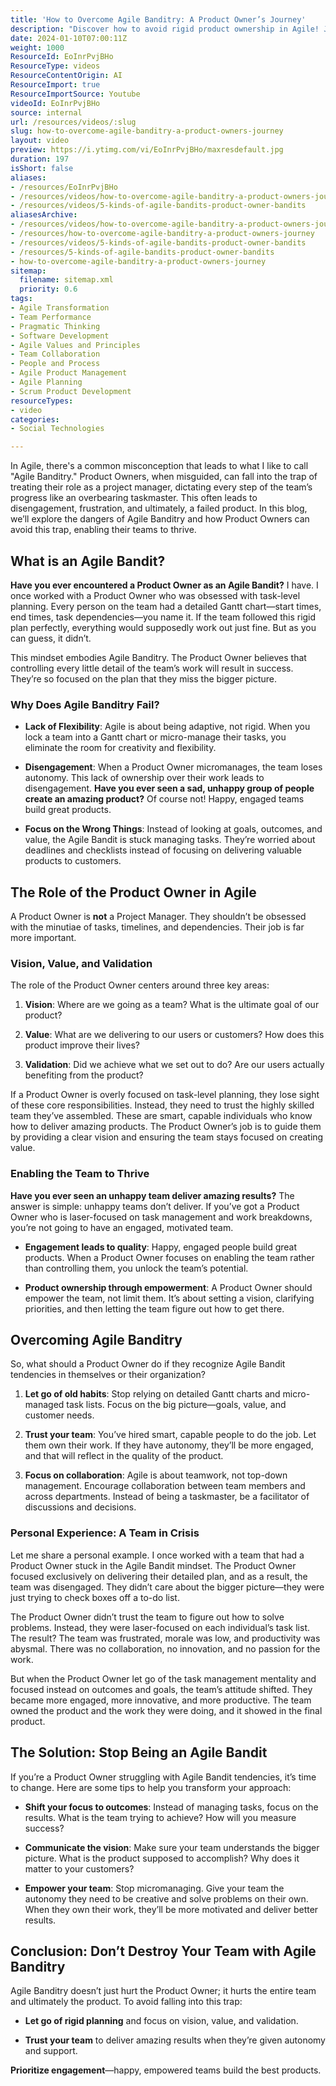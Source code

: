 ```yaml
---
title: 'How to Overcome Agile Banditry: A Product Owner’s Journey'
description: "Discover how to avoid rigid product ownership in Agile! Join Martin as he shares insights on fostering team engagement and achieving true Agile success. \U0001F680"
date: 2024-01-10T07:00:11Z
weight: 1000
ResourceId: EoInrPvjBHo
ResourceType: videos
ResourceContentOrigin: AI
ResourceImport: true
ResourceImportSource: Youtube
videoId: EoInrPvjBHo
source: internal
url: /resources/videos/:slug
slug: how-to-overcome-agile-banditry-a-product-owners-journey
layout: video
preview: https://i.ytimg.com/vi/EoInrPvjBHo/maxresdefault.jpg
duration: 197
isShort: false
aliases:
- /resources/EoInrPvjBHo
- /resources/videos/how-to-overcome-agile-banditry-a-product-owners-journey
- /resources/videos/5-kinds-of-agile-bandits-product-owner-bandits
aliasesArchive:
- /resources/videos/how-to-overcome-agile-banditry-a-product-owners-journey
- /resources/how-to-overcome-agile-banditry-a-product-owners-journey
- /resources/videos/5-kinds-of-agile-bandits-product-owner-bandits
- /resources/5-kinds-of-agile-bandits-product-owner-bandits
- how-to-overcome-agile-banditry-a-product-owners-journey
sitemap:
  filename: sitemap.xml
  priority: 0.6
tags:
- Agile Transformation
- Team Performance
- Pragmatic Thinking
- Software Development
- Agile Values and Principles
- Team Collaboration
- People and Process
- Agile Product Management
- Agile Planning
- Scrum Product Development
resourceTypes:
- video
categories:
- Social Technologies

---
```

In Agile, there's a common misconception that leads to what I like to call "Agile Banditry." Product Owners, when misguided, can fall into the trap of treating their role as a project manager, dictating every step of the team’s progress like an overbearing taskmaster. This often leads to disengagement, frustration, and ultimately, a failed product. In this blog, we’ll explore the dangers of Agile Banditry and how Product Owners can avoid this trap, enabling their teams to thrive.

## **What is an Agile Bandit?**

**Have you ever encountered a Product Owner as an Agile Bandit?** I have. I once worked with a Product Owner who was obsessed with task-level planning. Every person on the team had a detailed Gantt chart—start times, end times, task dependencies—you name it. If the team followed this rigid plan perfectly, everything would supposedly work out just fine. But as you can guess, it didn’t.

This mindset embodies Agile Banditry. The Product Owner believes that controlling every little detail of the team’s work will result in success. They’re so focused on the plan that they miss the bigger picture.

### **Why Does Agile Banditry Fail?**

- **Lack of Flexibility**: Agile is about being adaptive, not rigid. When you lock a team into a Gantt chart or micro-manage their tasks, you eliminate the room for creativity and flexibility.

- **Disengagement**: When a Product Owner micromanages, the team loses autonomy. This lack of ownership over their work leads to disengagement. **Have you ever seen a sad, unhappy group of people create an amazing product?** Of course not! Happy, engaged teams build great products.

- **Focus on the Wrong Things**: Instead of looking at goals, outcomes, and value, the Agile Bandit is stuck managing tasks. They’re worried about deadlines and checklists instead of focusing on delivering valuable products to customers.

## **The Role of the Product Owner in Agile**

A Product Owner is **not** a Project Manager. They shouldn’t be obsessed with the minutiae of tasks, timelines, and dependencies. Their job is far more important.

### **Vision, Value, and Validation**

The role of the Product Owner centers around three key areas:

1. **Vision**: Where are we going as a team? What is the ultimate goal of our product?

3. **Value**: What are we delivering to our users or customers? How does this product improve their lives?

5. **Validation**: Did we achieve what we set out to do? Are our users actually benefiting from the product?

If a Product Owner is overly focused on task-level planning, they lose sight of these core responsibilities. Instead, they need to trust the highly skilled team they’ve assembled. These are smart, capable individuals who know how to deliver amazing products. The Product Owner’s job is to guide them by providing a clear vision and ensuring the team stays focused on creating value.

### **Enabling the Team to Thrive**

**Have you ever seen an unhappy team deliver amazing results?** The answer is simple: unhappy teams don’t deliver. If you’ve got a Product Owner who is laser-focused on task management and work breakdowns, you’re not going to have an engaged, motivated team.

- **Engagement leads to quality**: Happy, engaged people build great products. When a Product Owner focuses on enabling the team rather than controlling them, you unlock the team’s potential.

- **Product ownership through empowerment**: A Product Owner should empower the team, not limit them. It’s about setting a vision, clarifying priorities, and then letting the team figure out how to get there.

## **Overcoming Agile Banditry**

So, what should a Product Owner do if they recognize Agile Bandit tendencies in themselves or their organization?

1. **Let go of old habits**: Stop relying on detailed Gantt charts and micro-managed task lists. Focus on the big picture—goals, value, and customer needs.

3. **Trust your team**: You’ve hired smart, capable people to do the job. Let them own their work. If they have autonomy, they’ll be more engaged, and that will reflect in the quality of the product.

5. **Focus on collaboration**: Agile is about teamwork, not top-down management. Encourage collaboration between team members and across departments. Instead of being a taskmaster, be a facilitator of discussions and decisions.

### **Personal Experience: A Team in Crisis**

Let me share a personal example. I once worked with a team that had a Product Owner stuck in the Agile Bandit mindset. The Product Owner focused exclusively on delivering their detailed plan, and as a result, the team was disengaged. They didn’t care about the bigger picture—they were just trying to check boxes off a to-do list.

The Product Owner didn’t trust the team to figure out how to solve problems. Instead, they were laser-focused on each individual’s task list. The result? The team was frustrated, morale was low, and productivity was abysmal. There was no collaboration, no innovation, and no passion for the work.

But when the Product Owner let go of the task management mentality and focused instead on outcomes and goals, the team’s attitude shifted. They became more engaged, more innovative, and more productive. The team owned the product and the work they were doing, and it showed in the final product.

## **The Solution: Stop Being an Agile Bandit**

If you’re a Product Owner struggling with Agile Bandit tendencies, it’s time to change. Here are some tips to help you transform your approach:

- **Shift your focus to outcomes**: Instead of managing tasks, focus on the results. What is the team trying to achieve? How will you measure success?

- **Communicate the vision**: Make sure your team understands the bigger picture. What is the product supposed to accomplish? Why does it matter to your customers?

- **Empower your team**: Stop micromanaging. Give your team the autonomy they need to be creative and solve problems on their own. When they own their work, they’ll be more motivated and deliver better results.

## **Conclusion: Don’t Destroy Your Team with Agile Banditry**

Agile Banditry doesn’t just hurt the Product Owner; it hurts the entire team and ultimately the product. To avoid falling into this trap:

- **Let go of rigid planning** and focus on vision, value, and validation.

- **Trust your team** to deliver amazing results when they’re given autonomy and support.

**Prioritize engagement**—happy, empowered teams build the best products.
